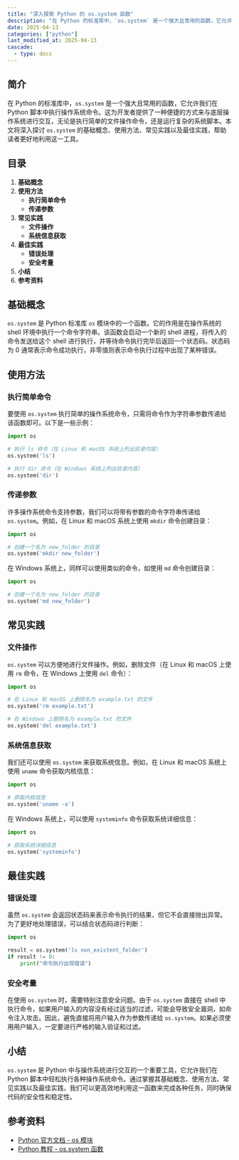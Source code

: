 ```yaml
---
title: "深入探索 Python 的 os.system 函数"
description: "在 Python 的标准库中，`os.system` 是一个强大且常用的函数，它允许我们在 Python 脚本中执行操作系统命令。这为开发者提供了一种便捷的方式来与底层操作系统进行交互，无论是执行简单的文件操作命令，还是运行复杂的系统脚本。本文将深入探讨 `os.system` 的基础概念、使用方法、常见实践以及最佳实践，帮助读者更好地利用这一工具。"
date: 2025-04-13
categories: ["python"]
last_modified_at: 2025-04-13
cascade:
  - type: docs
---
```



## 简介
在 Python 的标准库中，`os.system` 是一个强大且常用的函数，它允许我们在 Python 脚本中执行操作系统命令。这为开发者提供了一种便捷的方式来与底层操作系统进行交互，无论是执行简单的文件操作命令，还是运行复杂的系统脚本。本文将深入探讨 `os.system` 的基础概念、使用方法、常见实践以及最佳实践，帮助读者更好地利用这一工具。

<!-- more -->
## 目录
1. **基础概念**
2. **使用方法**
    - **执行简单命令**
    - **传递参数**
3. **常见实践**
    - **文件操作**
    - **系统信息获取**
4. **最佳实践**
    - **错误处理**
    - **安全考量**
5. **小结**
6. **参考资料**

## 基础概念
`os.system` 是 Python 标准库 `os` 模块中的一个函数。它的作用是在操作系统的 shell 环境中执行一个命令字符串。该函数会启动一个新的 shell 进程，将传入的命令发送给这个 shell 进行执行，并等待命令执行完毕后返回一个状态码。状态码为 0 通常表示命令成功执行，非零值则表示命令执行过程中出现了某种错误。

## 使用方法
### 执行简单命令
要使用 `os.system` 执行简单的操作系统命令，只需将命令作为字符串参数传递给该函数即可。以下是一些示例：

```python
import os

# 执行 ls 命令（在 Linux 和 macOS 系统上列出目录内容）
os.system('ls')

# 执行 dir 命令（在 Windows 系统上列出目录内容）
os.system('dir')
```

### 传递参数
许多操作系统命令支持参数，我们可以将带有参数的命令字符串传递给 `os.system`。例如，在 Linux 和 macOS 系统上使用 `mkdir` 命令创建目录：

```python
import os

# 创建一个名为 new_folder 的目录
os.system('mkdir new_folder')
```

在 Windows 系统上，同样可以使用类似的命令，如使用 `md` 命令创建目录：

```python
import os

# 创建一个名为 new_folder 的目录
os.system('md new_folder')
```

## 常见实践
### 文件操作
`os.system` 可以方便地进行文件操作。例如，删除文件（在 Linux 和 macOS 上使用 `rm` 命令，在 Windows 上使用 `del` 命令）：

```python
import os

# 在 Linux 和 macOS 上删除名为 example.txt 的文件
os.system('rm example.txt')

# 在 Windows 上删除名为 example.txt 的文件
os.system('del example.txt')
```

### 系统信息获取
我们还可以使用 `os.system` 来获取系统信息。例如，在 Linux 和 macOS 系统上使用 `uname` 命令获取内核信息：

```python
import os

# 获取内核信息
os.system('uname -a')
```

在 Windows 系统上，可以使用 `systeminfo` 命令获取系统详细信息：

```python
import os

# 获取系统详细信息
os.system('systeminfo')
```

## 最佳实践
### 错误处理
虽然 `os.system` 会返回状态码来表示命令执行的结果，但它不会直接抛出异常。为了更好地处理错误，可以结合状态码进行判断：

```python
import os

result = os.system('ls non_existent_folder')
if result != 0:
    print("命令执行出现错误")
```

### 安全考量
在使用 `os.system` 时，需要特别注意安全问题。由于 `os.system` 直接在 shell 中执行命令，如果用户输入的内容没有经过适当的过滤，可能会导致安全漏洞，如命令注入攻击。因此，避免直接将用户输入作为参数传递给 `os.system`。如果必须使用用户输入，一定要进行严格的输入验证和过滤。

## 小结
`os.system` 是 Python 中与操作系统进行交互的一个重要工具，它允许我们在 Python 脚本中轻松执行各种操作系统命令。通过掌握其基础概念、使用方法、常见实践以及最佳实践，我们可以更高效地利用这一函数来完成各种任务，同时确保代码的安全性和稳定性。

## 参考资料
- [Python 官方文档 - os 模块](https://docs.python.org/3/library/os.html)
- [Python 教程 - os.system 函数](https://www.runoob.com/python3/python3-os-system.html)